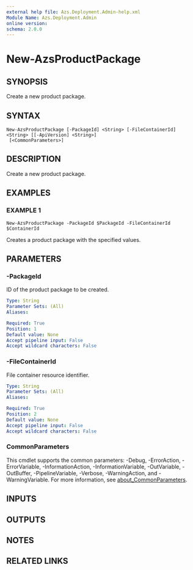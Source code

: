 ```yaml
---
external help file: Azs.Deployment.Admin-help.xml
Module Name: Azs.Deployment.Admin
online version:
schema: 2.0.0
---
```


# New-AzsProductPackage

## SYNOPSIS
Create a new product package.

## SYNTAX

```
New-AzsProductPackage [-PackageId] <String> [-FileContainerId] <String> [[-ApiVersion] <String>]
 [<CommonParameters>]
```

## DESCRIPTION
Create a new product package.

## EXAMPLES

### EXAMPLE 1
```
New-AzsProductPackage -PackageId $PackageId -FileContainerId $ContainerId
```

Creates a product package with the specified values.

## PARAMETERS

### -PackageId
ID of the product package to be created.

```yaml
Type: String
Parameter Sets: (All)
Aliases:

Required: True
Position: 1
Default value: None
Accept pipeline input: False
Accept wildcard characters: False
```

### -FileContainerId
File container resource identifier.

```yaml
Type: String
Parameter Sets: (All)
Aliases:

Required: True
Position: 2
Default value: None
Accept pipeline input: False
Accept wildcard characters: False
```

### CommonParameters
This cmdlet supports the common parameters: -Debug, -ErrorAction, -ErrorVariable, -InformationAction, -InformationVariable, -OutVariable, -OutBuffer, -PipelineVariable, -Verbose, -WarningAction, and -WarningVariable. For more information, see [about_CommonParameters](http://go.microsoft.com/fwlink/?LinkID=113216).

## INPUTS

## OUTPUTS

## NOTES

## RELATED LINKS
